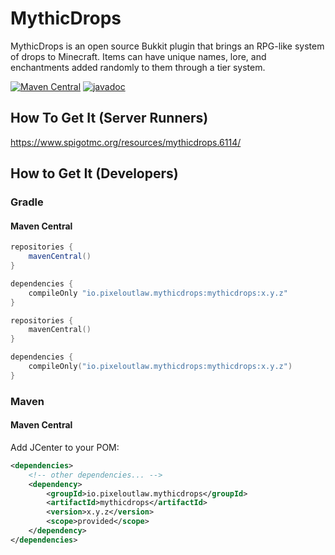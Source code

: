 # MythicDrops

MythicDrops is an open source Bukkit plugin that brings an RPG-like system of drops to Minecraft. Items can
have unique names, lore, and enchantments added randomly to them through a tier system.

[![Maven Central](https://img.shields.io/maven-central/v/io.pixeloutlaw.mythicdrops/mythicdrops?style=flat-square)](https://repo1.maven.org/maven2/io/pixeloutlaw/mythicdrops/mythicdrops/)
[![javadoc](https://javadoc.io/badge2/io.pixeloutlaw.mythicdrops/mythicdrops/javadoc.svg?style=flat-square)](https://javadoc.io/doc/io.pixeloutlaw.mythicdrops/mythicdrops)

## How To Get It (Server Runners)

https://www.spigotmc.org/resources/mythicdrops.6114/

## How to Get It (Developers)

### Gradle

#### Maven Central

```groovy
repositories {
    mavenCentral()
}

dependencies {
    compileOnly "io.pixeloutlaw.mythicdrops:mythicdrops:x.y.z"
}
```

```kotlin
repositories {
    mavenCentral()
}

dependencies {
    compileOnly("io.pixeloutlaw.mythicdrops:mythicdrops:x.y.z")
}
```

### Maven

#### Maven Central

Add JCenter to your POM:

```xml
<dependencies>
    <!-- other dependencies... -->
    <dependency>
        <groupId>io.pixeloutlaw.mythicdrops</groupId>
        <artifactId>mythicdrops</artifactId>
        <version>x.y.z</version>
        <scope>provided</scope>
    </dependency>
</dependencies>
```
